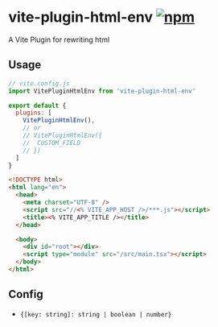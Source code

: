 # vite-plugin-html-env [![npm](https://img.shields.io/npm/v/lxs24sxl/vite-plugin-html-env.svg)](https://npmjs.com/package/lxs24sxl/vite-plugin-html-env)

A Vite Plugin for rewriting html

## Usage
```js
// vite.config.js
import VitePluginHtmlEnv from 'vite-plugin-html-env'

export default {
  plugins: [
    VitePluginHtmlEnv(),
    // or
    // VitePluginHtmlEnv({
    //  CUSTOM_FIELD
    // })
  ]
}
```

```html
<!DOCTYPE html>
<html lang="en">
  <head>
    <meta charset="UTF-8" />
    <script src="//<% VITE_APP_HOST />/***.js"></script>
    <title><% VITE_APP_TITLE /></title>
  </head>

  <body>
    <div id="root"></div>
    <script type="module" src="/src/main.tsx"></script>
  </body>
</html>
```

## Config

- `{[key: string]: string | boolean | number}`
